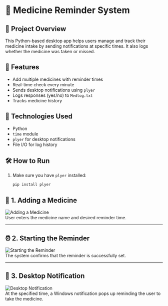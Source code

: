 # 💊 Medicine Reminder System

## 📌 Project Overview
This Python-based desktop app helps users manage and track their medicine intake by sending notifications at specific times. It also logs whether the medicine was taken or missed.

## 🧠 Features
- Add multiple medicines with reminder times
- Real-time check every minute
- Sends desktop notifications using `plyer`
- Logs responses (yes/no) to `Medlog.txt`
- Tracks medicine history

## 🔧 Technologies Used
- Python
- `time` module
- `plyer` for desktop notifications
- File I/O for log history

## 🛠️ How to Run
1. Make sure you have `plyer` installed:
   ```bash
   pip install plyer

## 📌 1. Adding a Medicine

![Adding a Medicine](screenshot1.png)  
User enters the medicine name and desired reminder time.

---

## ⏰ 2. Starting the Reminder

![Starting the Reminder](screenshot2.png)  
The system confirms that the reminder is successfully set.

---

## 🔔 3. Desktop Notification

![Desktop Notification](screenshot3.png)  
At the specified time, a Windows notification pops up reminding the user to take the medicine.
